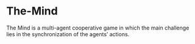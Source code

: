 # The-Mind
The Mind is a multi-agent cooperative game in which the main challenge lies in the synchronization of the agents’ actions.
